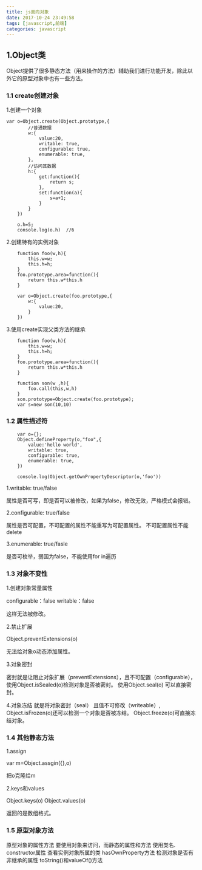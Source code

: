 ```yaml
---
title: js面向对象
date: 2017-10-24 23:49:58
tags: [javascript,前端]
categories: javascript
---
```

## 1.Object类 ##
Object提供了很多静态方法（用来操作的方法）辅助我们进行功能开发，除此以外它的原型对象中也有一些方法。

### 1.1 create创建对象 ###

1.创建一个对象

```
var o=Object.create(Object.prototype,{
  		//普通数据
  		w:{
  			value:20,
  			writable: true,
  			configurable: true,
  			enumerable: true,
  		},
  		//访问其数据
  		h:{
  			get:function(){
  				return s;
  			},
  			set:function(a){
  				s=a+1;
  			}
  		}
  	})

  	o.h=5;
  	console.log(o.h)  //6
```

2.创建特有的实例对象

```
 	function foo(w,h){
  		this.w=w;
  		this.h=h;
  	}
  	foo.prototype.area=function(){
  		return this.w*this.h
  	}

  	var o=Object.create(foo.prototype,{
  		w:{
  			value:20,
  		}
  	})
```
3.使用create实现父类方法的继承
```
  	function foo(w,h){
  		this.w=w;
  		this.h=h;
  	}
  	foo.prototype.area=function(){
  		return this.w*this.h
  	}

  	function son(w ,h){
  		foo.call(this,w,h)
  	}
  	son.prototype=Object.create(foo.prototype);
	var s=new son(10,10)
```
### 1.2 属性描述符 ###

```
  	var o={};
  	Object.defineProperty(o,"foo",{
  		value:'hello world',
  		writable: true,
  		configurable: true,
  		enumerable: true,
  	})

  	console.log(Object.getOwnPropertyDescriptor(o,'foo'))
```

1.writable: true/false

属性是否可写，即是否可以被修改，如果为false，修改无效，严格模式会报错。

2.configurable: true/false

属性是否可配置，不可配置的属性不能重写为可配置属性。
不可配置属性不能delete

3.enumerable: true/fasle

是否可枚举，弱国为false，不能使用for in遍历

### 1.3 对象不变性 ###

1.创建对象常量属性

configurable：false
writable：false

这样无法被修改。

2.禁止扩展

Object.preventExtensions(o)

无法给对象o动态添加属性。

3.对象密封

密封就是让阻止对象扩展（preventExtensions），且不可配置（configurable），使用Object.isSealed(o)检测对象是否被密封。
使用Object.seal(o) 可以直接密封。

4.对象冻结
就是将对象密封（seal） 且值不可修改（writeable）, Object.isFrozen(o)还可以检测一个对象是否被冻结。
Object.freeze(o)可直接冻结对象。

### 1.4 其他静态方法 ###

1.assign

var m=Object.assgin({},o)

把o克隆给m

2.keys和values

Object.keys(o)
Object.values(o)

返回的是数组格式。

### 1.5 原型对象方法 ###
原型对象的属性方法 要使用对象来访问，而静态的属性和方法 使用类名.
constructor属性		查看实例对象所属的类
hasOwnProperty方法  检测对象是否有非继承的属性
toString()和valueOf()方法
